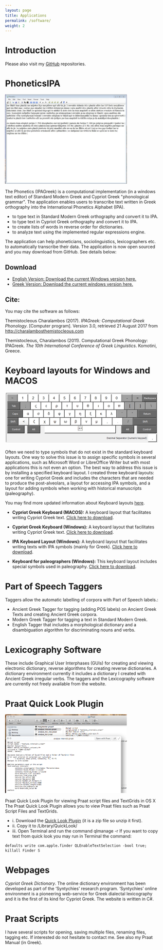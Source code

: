 ```yaml
---
layout: page
title: Applications
permalink: /software/
weight: 2
---
```

# Introduction

Please also visit my [GitHub](https://github.com/themistocleous) repositories.

# PhoneticsIPA
<img src="/img/img_papers/englishipa.jpg" alt="IPA4" style="width: 400px;"/>

The Phonetics (IPAGreek) is a computational implementation (in a windows text editor) of Standard Modern Greek and Cypriot Greek "phonological grammar". The application enables users to transcribe text written in Greek orthography into the International Phonetics Alphabet (IPA).

- to type text in Standard Modern Greek orthography and convert it to IPA.
- to type text in Cypriot Greek orthography and convert it to IPA.
- to create lists of words in reverse order for dictionaries.
- to analyze text using the implemented regular expressions engine.

The application can help phoneticians, sociolinguistics, lexicographers etc. to automatically transcribe their data.  The application is now open sourced and you may download from GitHub. See details below:

## Download
- [English Version: Download the current Windows version here.](https://github.com/themistocleous/IPA_English/raw/master/IPA4.zip)
- [Greek Version: Download the current windows version here.](https://github.com/themistocleous/IPA_Greek/raw/master/IPA4.zip)

## Cite:
You may cite the software as follows:

Themistocleous Charalambos (2017).  *IPAGreek: Computational Greek Phonology*. [Computer program]. Version 3.0, retrieved 21 August 2017 from http://charalambosthemistocleous.com

Themistocleous, Charalambos (2011). Computational Greek Phonology: IPAGreek. *The 10th International Conference of Greek Linguistics*. Komotini, Greece.

# Keyboard layouts for Windows and MACOS
![CG2](https://github.com/themistocleous/Keyboard_Layouts/raw/master/CG2.jpg)

Often we need to type symbols that do not exist in the standard keyboard layouts. One way to solve this issue is to assign specific symbols in several applications, such as Microsoft Word or LibreOffice Writer but with most applications this is not even an option. The best way to address this issue is by installing a specified keyboard layout. I created three keyboard layouts: one for writing Cypriot Greek and includes the characters that are needed to produce the post-alveolars,  a layout for accessing IPA symbols, and a layout for adding symbols when working with historical manuscripts (paleography).

You may find more updated information about Keyboard layouts [here](https://github.com/themistocleous/Keyboard_Layouts).

- **Cypriot Greek Keyboard (MACOS):** A keyboard layout that facilitates writing Cypriot Greek text. [Click here to download](https://github.com/themistocleous/Keyboard_Layouts/raw/master/CypriotGreek_MAC.zip).

- **Cypriot Greek Keyboard (Windows):** A keyboard layout that facilitates writing Cypriot Greek text. [Click here to download](https://github.com/themistocleous/Keyboard_Layouts/raw/master/CypriotGreekMonotonic.zip).

- **IPA Keyboard Layout (Windows):** A keyboard layout that facilitates writing texts with IPA symbols (mainly for Greek). [Click here to download](https://github.com/themistocleous/Keyboard_Layouts/blob/master/KeyboardLayout_IPAGreek.zip).

- **Keyboard for paleographers (Windows):** This keyboard layout includes special symbols used in paleography. [Click here to download](https://github.com/themistocleous/Keyboard_Layouts/blob/master/KeyboardLayout_Paleographic.zip).

# Part of Speech Taggers
Taggers allow the automatic labelling of corpora with Part of Speech labels.:
- Ancient Greek Tagger for tagging (adding POS labels) on Ancient Greek Texts and creating Ancient Greek corpora.
- Modern Greek Tagger for tagging a text in Standard Modern Greek.
- English Tagger that includes a morphological dictionary and a disambiguation algorithm for discriminating nouns and verbs.

# Lexicography Software
These include Graphical User Interphases (GUIs) for creating and viewing electronic dictionary, reverse algorithms for creating reverse dictionaries. A dictionary environment currently it includes a dictionary I created with Ancient Greek irregular verbs. The taggers and the Lexicography software are currently not freely available from the website.

# Praat Quick Look Plugin

<img src="/img/img_papers/quick_look.png" alt="quick_look" style="width: 400px;"/>

Praat Quick Look Plugin for viewing Praat script files and TextGrids in OS X  The Praat Quick Look Plugin allows you to view Praat files such as Praat Script Files and TextGrids.

- i. Download the [Quick Look Plugin](https://app.box.com/s/lm332l44ouv6rkc5gmeh) (it is a zip file so unzip it first).
- ii. Copy it to /Library/QuickLook/
- iii. Open Terminal and run the command qlmanage -r If you want to copy text from quick look you may run in Terminal the command:
```
defaults write com.apple.finder QLEnableTextSelection -bool true; killall Finder S
```

# Webpages

*Cypriot Greek Dictionary*. The online dictionary environment has been developed as part of the ‘Syntychies’ research program. ‘Syntychies’ online environment is a pioneering web-service for Greek dialectal lexicography and it is the first of its kind for Cypriot Greek.  The website is written in C#.

# Praat Scripts

I have several scripts for opening, saving multiple files, renaming files, tagging etc. If interested do not hesitate to contact me. See also my Praat Manual (in Greek).
